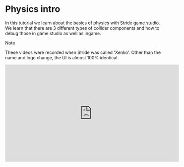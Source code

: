 # Physics intro
In this tutorial we learn about the basics of physics with Stride game studio. We learn that there are 3 different types of collider components and how to debug those in game studio as well as ingame.

> [!NOTE]
> These videos were recorded when Stride was called 'Xenko'. Other than the name and logo change, the UI is almost 100% identical.

<iframe width="560" height="315" src="https://www.youtube.com/embed/mgetdOlGiHc" frameborder="0" allow="accelerometer; autoplay; encrypted-media; gyroscope; picture-in-picture" allowfullscreen></iframe>